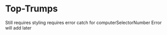 # Top-Trumps
Still requires styling
requires error catch for computerSelectorNumber Error
will add later
